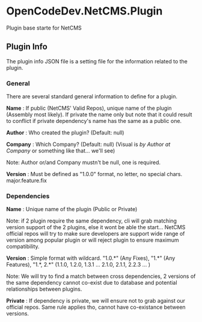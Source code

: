 # OpenCodeDev.NetCMS.Plugin
Plugin base starte for NetCMS


## Plugin Info
The plugin info JSON file is a setting file for the information related to the plugin.
### General
There are several standard general information to define for a plugin.

**Name** : If public (NetCMS' Valid Repos), unique name of the plugin (Assembly most likely). If private the name only but note that it could result to conflict if private dependency's name has the same as a public one.

**Author** : Who created the plugin? (Default: null)

**Company** : Which Company? (Default: null) (Visual is *by Author at Company* or something like that... we'll see)

Note: Author or/and Company mustn't be null, one is required.

**Version** : Must be defined as "1.0.0" format, no letter, no special chars. major.feature.fix

### Dependencies

**Name** : Unique name of the plugin (Public or Private)

Note: if 2 plugin require the same dependency, cli will grab matching version support of the 2 plugins, else it wont be able the start... NetCMS official repos will try to make sure developers are support wide range of version among popular plugin or will reject plugin to ensure maximum compatibility.

**Version** : Simple format with wildcard. "1.0.\*" (Any Fixes), "1.\*" (Any Features), "1.\*, 2.\*" (1.1.0, 1.2.0, 1.3.1 ... 2.1.0, 2.1.1, 2.2.3 ... )

Note: We will try to find a match between cross dependencies, 2 versions of the same dependency cannot co-exist due to database and potential relationships between plugins.

**Private** : If dependency is private, we will ensure not to grab against our official repos. Same rule applies tho, cannot have co-existance between versions.